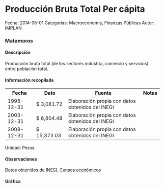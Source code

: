 Producción Bruta Total Per cápita
=====

Fecha: 2014-05-01
Categorías: Macroeconomía, Finanzas Públicas
Autor: IMPLAN

### Matamoros

#### Descripción

Producción bruta total (de los sectores industria, comercio y servicios) entre población total.

#### Información recopilada

<table class="table table-hover table-bordered">
  <tr><th>Fecha</th><th>Dato</th><th>Fuente</th><th>Notas</th></tr>
  <tr><td>1998-12-31</td><td>$ 3,081.72</td><td>Elaboración propia con datos obtenidos del INEGI</td><td></td></tr>
  <tr><td>2003-12-31</td><td>$ 6,804.48</td><td>Elaboración propia con datos obtenidos del INEGI</td><td></td></tr>
  <tr><td>2008-12-31</td><td>$ 15,373.03</td><td>Elaboración propia con datos obtenidos del INEGI</td><td></td></tr>
</table>

Unidad: Pesos.

#### Observaciones

Datos obtenidos de [INEGI. Censos económicos](http://www3.inegi.org.mx/sistemas/saic/)

#### Gráfica

<div id="Morrisxicbznpx" class="grafica"></div>
  <!-- JAVASCRIPT DE LA GRAFICA EN Morrisxicbznpx -->
  <script>
  new Morris.Bar({
    element: 'Morrisxicbznpx',
    data: [
      { fecha: '1998-12-31', dato: 3081.72 },
      { fecha: '2003-12-31', dato: 6804.48 },
      { fecha: '2008-12-31', dato: 15373.03 }
    ],
    xkey: 'fecha',
    ykeys: ['dato'],
    labels: ['Dato']
  });
  </script>
